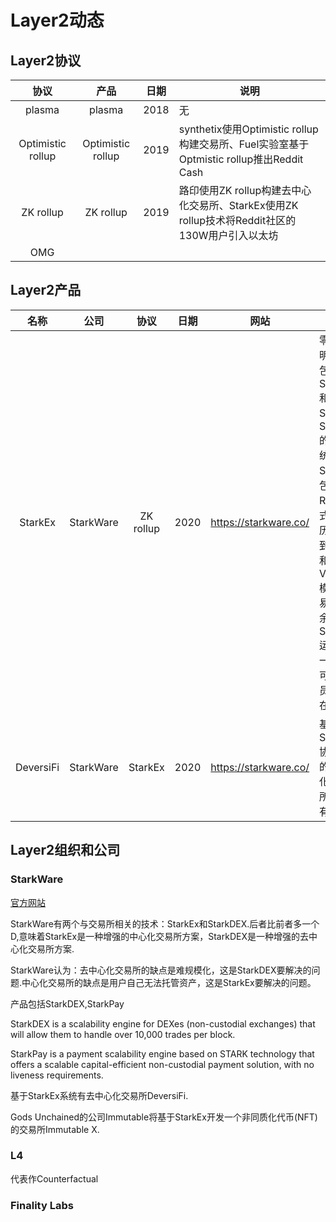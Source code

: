 # Layer2动态

## Layer2协议

协议|产品|日期|说明
:--:|:--:|:--:|---
plasma|plasma|2018|无
Optimistic rollup|Optimistic rollup|2019|synthetix使用Optimistic rollup构建交易所、Fuel实验室基于Optmistic rollup推出Reddit Cash
ZK rollup|ZK rollup|2019|路印使用ZK rollup构建去中心化交易所、StarkEx使用ZK rollup技术将Reddit社区的130W用户引入以太坊
OMG|||

## Layer2产品
名称|公司|协议|日期|网站|说明
:--:|:--:|:--:|:--:|:--:|---
StarkEx|StarkWare|ZK rollup|2020|https://starkware.co/|零知识证明(ZKP)包括ZK-SNARK和ZK-STARK，StarkEx的证明系统为ZK-STARK，包括ZK-Rollup模式(交易历史存储到链上)和Validium模式(交易历史和余额由StarkEx运营者和一个数据可得性委员会存储在链下)
DeversiFi|StarkWare|StarkEx|2020|https://starkware.co/|基于StarkEx协议实现的去中心化交易所，TPS有9000

## Layer2组织和公司

### StarkWare

[官方网站](https://starkware.co/)

StarkWare有两个与交易所相关的技术：StarkEx和StarkDEX.后者比前者多一个D,意味着StarkEx是一种增强的中心化交易所方案，StarkDEX是一种增强的去中心化交易所方案.

StarkWare认为：去中心化交易所的缺点是难规模化，这是StarkDEX要解决的问题.中心化交易所的缺点是用户自己无法托管资产，这是StarkEx要解决的问题。

产品包括StarkDEX,StarkPay

StarkDEX is a scalability engine for DEXes (non-custodial exchanges) that will allow them to handle over 10,000 trades per block.

StarkPay is a payment scalability engine based on STARK technology that offers a scalable capital-efficient non-custodial payment solution, with no liveness requirements.

基于StarkEx系统有去中心化交易所DeversiFi.

Gods Unchained的公司Immutable将基于StarkEx开发一个非同质化代币(NFT)的交易所Immutable X.

### L4

代表作Counterfactual

### Finality Labs